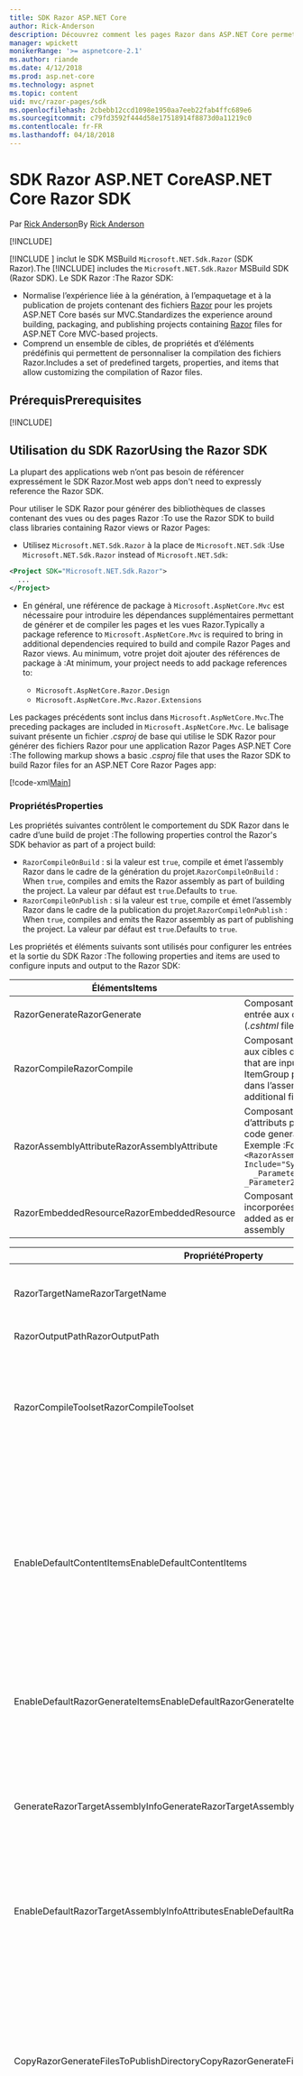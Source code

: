 ```yaml
---
title: SDK Razor ASP.NET Core
author: Rick-Anderson
description: Découvrez comment les pages Razor dans ASP.NET Core permettent de développer des scénarios orientés page de façon plus simple et plus productive qu’avec MVC.
manager: wpickett
monikerRange: '>= aspnetcore-2.1'
ms.author: riande
ms.date: 4/12/2018
ms.prod: asp.net-core
ms.technology: aspnet
ms.topic: content
uid: mvc/razor-pages/sdk
ms.openlocfilehash: 2cbebb12ccd1098e1950aa7eeb22fab4ffc689e6
ms.sourcegitcommit: c79fd3592f444d58e17518914f8873d0a11219c0
ms.contentlocale: fr-FR
ms.lasthandoff: 04/18/2018
---
```

# <a name="aspnet-core-razor-sdk"></a><span data-ttu-id="32477-103">SDK Razor ASP.NET Core</span><span class="sxs-lookup"><span data-stu-id="32477-103">ASP.NET Core Razor SDK</span></span>

<span data-ttu-id="32477-104">Par [Rick Anderson](https://twitter.com/RickAndMSFT)</span><span class="sxs-lookup"><span data-stu-id="32477-104">By [Rick Anderson](https://twitter.com/RickAndMSFT)</span></span>

[!INCLUDE[](~/includes/2.1.md)]

<span data-ttu-id="32477-105">[!INCLUDE [](~/includes/2.1-SDK.md)] inclut le SDK MSBuild `Microsoft.NET.Sdk.Razor` (SDK Razor).</span><span class="sxs-lookup"><span data-stu-id="32477-105">The [!INCLUDE[](~/includes/2.1-SDK.md)] includes the `Microsoft.NET.Sdk.Razor` MSBuild SDK (Razor SDK).</span></span> <span data-ttu-id="32477-106">Le SDK Razor :</span><span class="sxs-lookup"><span data-stu-id="32477-106">The Razor SDK:</span></span>

* <span data-ttu-id="32477-107">Normalise l’expérience liée à la génération, à l’empaquetage et à la publication de projets contenant des fichiers [Razor](xref:mvc/views/razor) pour les projets ASP.NET Core basés sur MVC.</span><span class="sxs-lookup"><span data-stu-id="32477-107">Standardizes the experience around building, packaging, and publishing projects containing [Razor](xref:mvc/views/razor) files for ASP.NET Core MVC-based projects.</span></span>
* <span data-ttu-id="32477-108">Comprend un ensemble de cibles, de propriétés et d’éléments prédéfinis qui permettent de personnaliser la compilation des fichiers Razor.</span><span class="sxs-lookup"><span data-stu-id="32477-108">Includes a set of predefined targets, properties, and items that allow customizing the compilation of Razor files.</span></span>

## <a name="prerequisites"></a><span data-ttu-id="32477-109">Prérequis</span><span class="sxs-lookup"><span data-stu-id="32477-109">Prerequisites</span></span>

[!INCLUDE[](~/includes/2.1-SDK.md)]

## <a name="using-the-razor-sdk"></a><span data-ttu-id="32477-110">Utilisation du SDK Razor</span><span class="sxs-lookup"><span data-stu-id="32477-110">Using the Razor SDK</span></span>

<span data-ttu-id="32477-111">La plupart des applications web n’ont pas besoin de référencer expressément le SDK Razor.</span><span class="sxs-lookup"><span data-stu-id="32477-111">Most web apps don't need to expressly reference the Razor SDK.</span></span> 

<span data-ttu-id="32477-112">Pour utiliser le SDK Razor pour générer des bibliothèques de classes contenant des vues ou des pages Razor :</span><span class="sxs-lookup"><span data-stu-id="32477-112">To use the Razor SDK to build class libraries containing Razor views or Razor Pages:</span></span>

* <span data-ttu-id="32477-113">Utilisez `Microsoft.NET.Sdk.Razor` à la place de `Microsoft.NET.Sdk` :</span><span class="sxs-lookup"><span data-stu-id="32477-113">Use `Microsoft.NET.Sdk.Razor` instead of `Microsoft.NET.Sdk`:</span></span>
```xml
<Project SDK="Microsoft.NET.Sdk.Razor">
  ...
</Project>
```

* <span data-ttu-id="32477-114">En général, une référence de package à `Microsoft.AspNetCore.Mvc` est nécessaire pour introduire les dépendances supplémentaires permettant de générer et de compiler les pages et les vues Razor.</span><span class="sxs-lookup"><span data-stu-id="32477-114">Typically a package reference to `Microsoft.AspNetCore.Mvc` is required to bring in additional dependencies required to build and compile Razor Pages and Razor views.</span></span> <span data-ttu-id="32477-115">Au minimum, votre projet doit ajouter des références de package à :</span><span class="sxs-lookup"><span data-stu-id="32477-115">At minimum, your project needs to add package references to:</span></span>

    * `Microsoft.AspNetCore.Razor.Design` 
    * `Microsoft.AspNetCore.Mvc.Razor.Extensions`
    
 <span data-ttu-id="32477-116">Les packages précédents sont inclus dans `Microsoft.AspNetCore.Mvc`.</span><span class="sxs-lookup"><span data-stu-id="32477-116">The preceding packages are included in `Microsoft.AspNetCore.Mvc`.</span></span> <span data-ttu-id="32477-117">Le balisage suivant présente un fichier *.csproj* de base qui utilise le SDK Razor pour générer des fichiers Razor pour une application Razor Pages ASP.NET Core :</span><span class="sxs-lookup"><span data-stu-id="32477-117">The following markup shows a basic *.csproj* file that uses the Razor SDK to build Razor files for an ASP.NET Core Razor Pages app:</span></span>
    
 [!code-xml[Main](sdk/sample/RazorSDK.csproj)]

### <a name="properties"></a><span data-ttu-id="32477-118">Propriétés</span><span class="sxs-lookup"><span data-stu-id="32477-118">Properties</span></span>

<span data-ttu-id="32477-119">Les propriétés suivantes contrôlent le comportement du SDK Razor dans le cadre d’une build de projet :</span><span class="sxs-lookup"><span data-stu-id="32477-119">The following properties control the Razor's SDK behavior as part of a project build:</span></span>

* <span data-ttu-id="32477-120">`RazorCompileOnBuild` : si la valeur est `true`, compile et émet l’assembly Razor dans le cadre de la génération du projet.</span><span class="sxs-lookup"><span data-stu-id="32477-120">`RazorCompileOnBuild` : When `true`, compiles and emits the Razor assembly as part of building the project.</span></span> <span data-ttu-id="32477-121">La valeur par défaut est `true`.</span><span class="sxs-lookup"><span data-stu-id="32477-121">Defaults to `true`.</span></span>
* <span data-ttu-id="32477-122">`RazorCompileOnPublish` : si la valeur est `true`, compile et émet l’assembly Razor dans le cadre de la publication du projet.</span><span class="sxs-lookup"><span data-stu-id="32477-122">`RazorCompileOnPublish` : When `true`, compiles and emits the Razor assembly as part of publishing the project.</span></span> <span data-ttu-id="32477-123">La valeur par défaut est `true`.</span><span class="sxs-lookup"><span data-stu-id="32477-123">Defaults to `true`.</span></span>

<span data-ttu-id="32477-124">Les propriétés et éléments suivants sont utilisés pour configurer les entrées et la sortie du SDK Razor :</span><span class="sxs-lookup"><span data-stu-id="32477-124">The following properties and items are used to configure inputs and output to the Razor SDK:</span></span>

| <span data-ttu-id="32477-125">Éléments</span><span class="sxs-lookup"><span data-stu-id="32477-125">Items</span></span>                                         | <span data-ttu-id="32477-126">Description</span><span class="sxs-lookup"><span data-stu-id="32477-126">Description</span></span>                                                                   |
| ------------                                  | -------------                                                                 |
| <span data-ttu-id="32477-127">RazorGenerate</span><span class="sxs-lookup"><span data-stu-id="32477-127">RazorGenerate</span></span>                                 | <span data-ttu-id="32477-128">Composants d’élément (fichiers *.cshtml*) fournis en entrée aux cibles de génération de code.</span><span class="sxs-lookup"><span data-stu-id="32477-128">Item elements (*.cshtml* files) that are inputs to code generation targets.</span></span> |
| <span data-ttu-id="32477-129">RazorCompile</span><span class="sxs-lookup"><span data-stu-id="32477-129">RazorCompile</span></span>                                  | <span data-ttu-id="32477-130">Composants d’élément (fichiers .cs) fournis en entrée aux cibles de compilation Razor.</span><span class="sxs-lookup"><span data-stu-id="32477-130">Item elements (.cs files) that are inputs to  Razor compilation targets.</span></span> <span data-ttu-id="32477-131">Utilisez ItemGroup pour spécifier d’autres fichiers à compiler dans l’assembly Razor.</span><span class="sxs-lookup"><span data-stu-id="32477-131">Use this ItemGroup to specify additional files to be compiled in to the Razor assembly.</span></span> |
| <span data-ttu-id="32477-132">RazorAssemblyAttribute</span><span class="sxs-lookup"><span data-stu-id="32477-132">RazorAssemblyAttribute</span></span>                        | <span data-ttu-id="32477-133">Composants d’élément utilisés pour générer le code d’attributs pour l’assembly Razor.</span><span class="sxs-lookup"><span data-stu-id="32477-133">Item elements used to code generate attributes for the Razor assembly.</span></span> <span data-ttu-id="32477-134">Exemple :</span><span class="sxs-lookup"><span data-stu-id="32477-134">For example:</span></span>  <br />`<RazorAssemblyAttribute ` <br />  `Include="System.Reflection.AssemblyMetadataAttribute"`<br />`  _Parameter1="BuildSource" _Parameter2="https://docs.asp.net/">` |
| <span data-ttu-id="32477-135">RazorEmbeddedResource</span><span class="sxs-lookup"><span data-stu-id="32477-135">RazorEmbeddedResource</span></span>                         | <span data-ttu-id="32477-136">Composants d’élément ajoutés comme ressources incorporées à l’assembly Razor généré.</span><span class="sxs-lookup"><span data-stu-id="32477-136">Item elements added as embedded resources to the generated Razor assembly</span></span> |

| <span data-ttu-id="32477-137">Propriété</span><span class="sxs-lookup"><span data-stu-id="32477-137">Property</span></span>                                      | <span data-ttu-id="32477-138">Description</span><span class="sxs-lookup"><span data-stu-id="32477-138">Description</span></span>                                                                   |
| ------------                                  | -------------                                                                 |
| <span data-ttu-id="32477-139">RazorTargetName</span><span class="sxs-lookup"><span data-stu-id="32477-139">RazorTargetName</span></span>                               | <span data-ttu-id="32477-140">Nom de fichier (sans extension) de l’assembly produit par Razor.</span><span class="sxs-lookup"><span data-stu-id="32477-140">File name (without extension) of the assembly produced by Razor.</span></span> | 
| <span data-ttu-id="32477-141">RazorOutputPath</span><span class="sxs-lookup"><span data-stu-id="32477-141">RazorOutputPath</span></span>                               | <span data-ttu-id="32477-142">Répertoire de sortie Razor.</span><span class="sxs-lookup"><span data-stu-id="32477-142">The Razor output directory.</span></span>                                      |
| <span data-ttu-id="32477-143">RazorCompileToolset</span><span class="sxs-lookup"><span data-stu-id="32477-143">RazorCompileToolset</span></span>                           | <span data-ttu-id="32477-144">Permet de déterminer l’ensemble d’outils utilisé pour générer l’assembly Razor.</span><span class="sxs-lookup"><span data-stu-id="32477-144">Used to determine the toolset used to build the Razor assembly.</span></span> <span data-ttu-id="32477-145">Les valeurs valides sont `Implicit` et `PrecompilationTool`.</span><span class="sxs-lookup"><span data-stu-id="32477-145">Valid values are `Implicit`, , and `PrecompilationTool`.</span></span> |
| <span data-ttu-id="32477-146">EnableDefaultContentItems</span><span class="sxs-lookup"><span data-stu-id="32477-146">EnableDefaultContentItems</span></span>                     | <span data-ttu-id="32477-147">Si la valeur est `true`, inclut certains types de fichiers, notamment des fichiers *.cshtml*, comme contenu dans le projet.</span><span class="sxs-lookup"><span data-stu-id="32477-147">When `true`, includes certain file types, such as *.cshtml* files, as content in the project.</span></span> <span data-ttu-id="32477-148">En cas de référencement par le biais de Microsoft.NET.Sdk.Web, inclut également tous les fichiers sous *wwwroot* et les fichiers de configuration.</span><span class="sxs-lookup"><span data-stu-id="32477-148">When referenced via Microsoft.NET.Sdk.Web, also includes all files under *wwwroot*, and config files.</span></span>         |
| <span data-ttu-id="32477-149">EnableDefaultRazorGenerateItems</span><span class="sxs-lookup"><span data-stu-id="32477-149">EnableDefaultRazorGenerateItems</span></span>               | <span data-ttu-id="32477-150">Si la valeur est `true`, inclut les fichiers *.cshtml* des éléments `Content` dans les éléments `RazorGenerate`.</span><span class="sxs-lookup"><span data-stu-id="32477-150">When `true`, includes *.cshtml* files from `Content` items in `RazorGenerate` items.</span></span> |
| <span data-ttu-id="32477-151">GenerateRazorTargetAssemblyInfo</span><span class="sxs-lookup"><span data-stu-id="32477-151">GenerateRazorTargetAssemblyInfo</span></span>               | <span data-ttu-id="32477-152">Si la valeur est `true`, génère un fichier *.cs* contenant les attributs spécifiés par `RazorAssemblyAttribute` et l’inclut dans la sortie de la compilation.</span><span class="sxs-lookup"><span data-stu-id="32477-152">When `true`, generates a *.cs* file containing attributes specified by `RazorAssemblyAttribute` and includes it in the compile output.</span></span> |
| <span data-ttu-id="32477-153">EnableDefaultRazorTargetAssemblyInfoAttributes</span><span class="sxs-lookup"><span data-stu-id="32477-153">EnableDefaultRazorTargetAssemblyInfoAttributes</span></span> | <span data-ttu-id="32477-154">Si la valeur est `true`, ajoute un ensemble par défaut d’attributs d’assembly à `RazorAssemblyAttribute`.</span><span class="sxs-lookup"><span data-stu-id="32477-154">When `true`, adds a default set of assembly attributes to `RazorAssemblyAttribute`.</span></span> |
| <span data-ttu-id="32477-155">CopyRazorGenerateFilesToPublishDirectory</span><span class="sxs-lookup"><span data-stu-id="32477-155">CopyRazorGenerateFilesToPublishDirectory</span></span>       | <span data-ttu-id="32477-156">Si la valeur est `true`, copie les éléments RazorGenerate (fichiers *.cshtml*) dans le répertoire de publication.</span><span class="sxs-lookup"><span data-stu-id="32477-156">When `true`, copies RazorGenerate items (*.cshtml*) files to the publish directory.</span></span> <span data-ttu-id="32477-157">En général, une application publiée ne nécessite pas de fichiers Razor s’ils participent à la compilation au moment de la génération ou de la publication.</span><span class="sxs-lookup"><span data-stu-id="32477-157">Typically Razor files are not needed for a published application if they participate in compilation at build-time or publish-time.</span></span> <span data-ttu-id="32477-158">La valeur par défaut est `false`.</span><span class="sxs-lookup"><span data-stu-id="32477-158">Defaults to `false`.</span></span> |
| <span data-ttu-id="32477-159">CopyRefAssembliesToPublishDirectory</span><span class="sxs-lookup"><span data-stu-id="32477-159">CopyRefAssembliesToPublishDirectory</span></span>            | <span data-ttu-id="32477-160">Si la valeur est `true`, copie les éléments d’assembly de référence dans le répertoire de publication.</span><span class="sxs-lookup"><span data-stu-id="32477-160">When `true`, copy reference assembly items to the publish directory.</span></span> <span data-ttu-id="32477-161">En général, une application publiée ne nécessite pas d’assemblys de référence si la compilation Razor se produit au moment de la génération ou de la publication.</span><span class="sxs-lookup"><span data-stu-id="32477-161">Typically reference assemblies are not needed for a published application if Razor compilation occurs at build-time or publish-time.</span></span> <span data-ttu-id="32477-162">Affectez `true` si votre application publiée nécessite une compilation au moment du runtime, par exemple si elle modifie des fichiers cshtml au moment du runtime, ou utilise des vues incorporées.</span><span class="sxs-lookup"><span data-stu-id="32477-162">Set to `true`, if your published application requires runtime compilation, for example, modifies cshtml files at runtime, or uses embedded views.</span></span> <span data-ttu-id="32477-163">La valeur par défaut est `false`.</span><span class="sxs-lookup"><span data-stu-id="32477-163">Defaults to `false`.</span></span> |
| <span data-ttu-id="32477-164">IncludeRazorContentInPack</span><span class="sxs-lookup"><span data-stu-id="32477-164">IncludeRazorContentInPack</span></span>                      | <span data-ttu-id="32477-165">Si la valeur est `true`, tous les éléments de contenu Razor (fichiers *.cshtml*) sont marqués pour inclusion dans le package NuGet généré.</span><span class="sxs-lookup"><span data-stu-id="32477-165">When `true`, all Razor content items (*.cshtml* files) will be marked for inclusion in the generated NuGet package.</span></span> <span data-ttu-id="32477-166">La valeur par défaut est `false`.</span><span class="sxs-lookup"><span data-stu-id="32477-166">Defaults to `false`.</span></span> |
| <span data-ttu-id="32477-167">EmbedRazorGenerateSources</span><span class="sxs-lookup"><span data-stu-id="32477-167">EmbedRazorGenerateSources</span></span> | <span data-ttu-id="32477-168">Si la valeur est `true`, ajoute des éléments RazorGenerate (*.cshtml*) comme fichiers incorporés à l’assembly Razor généré.</span><span class="sxs-lookup"><span data-stu-id="32477-168">When `true`, adds RazorGenerate (*.cshtml*) items as embedded files to the generated Razor assembly.</span></span> <span data-ttu-id="32477-169">La valeur par défaut est `false`.</span><span class="sxs-lookup"><span data-stu-id="32477-169">Defaults to `false`.</span></span> |
| <span data-ttu-id="32477-170">UseRazorBuildServer</span><span class="sxs-lookup"><span data-stu-id="32477-170">UseRazorBuildServer</span></span>                           | <span data-ttu-id="32477-171">Si la valeur est `true`, utilise un processus de serveur de build persistant pour décharger le travail de génération de code.</span><span class="sxs-lookup"><span data-stu-id="32477-171">When `true`, uses a persistent build server process to offload code generation work.</span></span> <span data-ttu-id="32477-172">Utilise par défaut la valeur de `UseSharedCompilation`.</span><span class="sxs-lookup"><span data-stu-id="32477-172">Defaults to the value of `UseSharedCompilation`.</span></span> |

### <a name="targets"></a><span data-ttu-id="32477-173">Cibles</span><span class="sxs-lookup"><span data-stu-id="32477-173">Targets</span></span>
<span data-ttu-id="32477-174">Le SDK Razor définit deux cibles principales :</span><span class="sxs-lookup"><span data-stu-id="32477-174">The Razor SDK defines two primary targets:</span></span>

* <span data-ttu-id="32477-175">`RazorGenerate` : le code génère des fichiers *.cs* à partir des composants de l’élément RazorGenerate.</span><span class="sxs-lookup"><span data-stu-id="32477-175">`RazorGenerate` - Code generates *.cs* files from RazorGenerate item elements.</span></span> <span data-ttu-id="32477-176">Utilisez la propriété `RazorGenerateDependsOn` pour spécifier des cibles supplémentaires pouvant s’exécuter avant ou après cette cible.</span><span class="sxs-lookup"><span data-stu-id="32477-176">Use `RazorGenerateDependsOn` property to specify additional targets that can run before or after this target.</span></span>
* <span data-ttu-id="32477-177">`RazorCompile` : compile les fichiers *.cs* générés dans un assembly Razor.</span><span class="sxs-lookup"><span data-stu-id="32477-177">`RazorCompile` - Compiles generated *.cs* files in to a Razor assembly.</span></span> <span data-ttu-id="32477-178">Utilisez `RazorCompileDependsOn` pour spécifier des cibles supplémentaires qui peuvent s’exécuter avant ou après cette cible.</span><span class="sxs-lookup"><span data-stu-id="32477-178">Use `RazorCompileDependsOn` to specify additional targets that can run before or after this target.</span></span>
